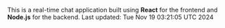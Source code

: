 This is a real-time chat application built using **React** for the frontend and **Node.js** for the backend.
Last updated: Tue Nov 19 03:21:05 UTC 2024
